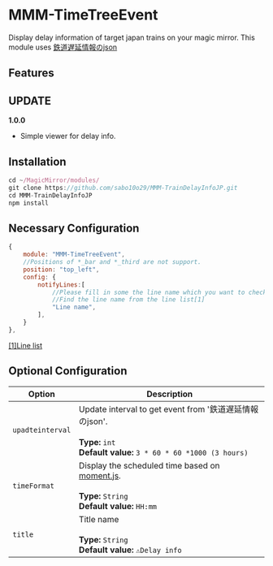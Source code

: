 # MMM-TimeTreeEvent
Display delay information of target japan trains on your magic mirror.
This module uses [鉄道遅延情報のjson](https://rti-giken.jp/fhc/api/train_tetsudo/)

## Features

<!-- ## Screenshot -->
<!-- - `Sample screenshot 1`  
![Screenshot](https://github.com/sabo10o29/MMM-TimeTreeEvent/blob/master/sc01.png)

- `Sample screenshot 2`  
![Screenshot](https://github.com/sabo10o29/MMM-TimeTreeEvent/blob/master/sc02.png) -->


## UPDATE
**1.0.0**
- Simple viewer for delay info.

## Installation
```javascript
cd ~/MagicMirror/modules/
git clone https://github.com/sabo10o29/MMM-TrainDelayInfoJP.git
cd MMM-TrainDelayInfoJP
npm install
```

## Necessary Configuration
```javascript
{
    module: "MMM-TimeTreeEvent",
    //Positions of *_bar and *_third are not support.
    position: "top_left",
    config: {
        notifyLines:[
            //Please fill in some the line name which you want to check. 
            //Find the line name from the line list[1]
			"Line name",
		],
    }
},
```
[[1]Line list](https://rti-giken.jp/fhc/api/train_tetsudo/)

## Optional Configuration

| Option               | Description
|--------------------- |-----------
| `upadteinterval`     | Update interval to get event from '鉄道遅延情報のjson'.  <br><br>**Type:** `int` <br> **Default value:** `3 * 60 * 60 *1000 (3 hours)`
| `timeFormat`         | Display the scheduled time based on [moment.js](https://momentjs.com/docs/). <br><br>**Type:** `String` <br> **Default value:** `HH:mm`
| `title`              | Title name <br><br>**Type:** `String` <br> **Default value:** `⚠︎Delay info　　`